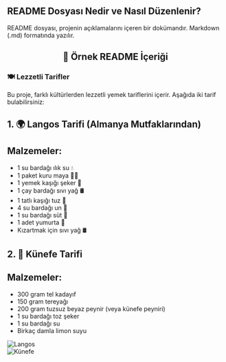 ## README Dosyası Nedir ve Nasıl Düzenlenir?

README dosyası, projenin açıklamalarını içeren bir dokümandır. Markdown (.md) formatında yazılır.


<h2 align="center">🚀 Örnek README İçeriği</h2>

### 🍽️ Lezzetli Tarifler  
Bu proje, farklı kültürlerden lezzetli yemek tariflerini içerir. Aşağıda iki tarif bulabilirsiniz: 

## 1. 🌍 Langos Tarifi (Almanya Mutfaklarından)

## **Malzemeler:**

- 1 su bardağı ılık su 💧
- 1 paket kuru maya 🧑‍🍳
- 1 yemek kaşığı şeker 🍯
- 1 çay bardağı sıvı yağ 🛢️
- 1 tatlı kaşığı tuz 🧂
- 4 su bardağı un 🌾
- 1 su bardağı süt 🥛
- 1 adet yumurta 🥚
- Kızartmak için sıvı yağ 🛢️

## 2. 🍰 Künefe Tarifi 

## **Malzemeler:**

- 300 gram tel kadayıf
- 150 gram tereyağı
- 200 gram tuzsuz beyaz peynir (veya künefe peyniri)
- 1 su bardağı toz şeker
- 1 su bardağı su
- Birkaç damla limon suyu



![Langos](./images/yemek.jpg)  
![Künefe](./images/tatli.jpg) 


